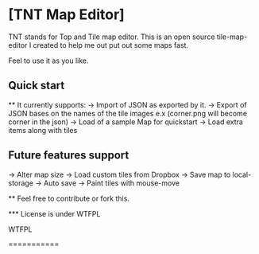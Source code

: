 # [TNT Map Editor]

TNT stands for Top and Tile map editor. This is an open source tile-map-editor I created to help me out put out some maps fast.

Feel to use it as you like.

## Quick start

** It currently supports:
 -> Import of JSON as exported by it.
 -> Export of JSON bases on the names of the tile images e.x (corner.png will become corner in the json)
 -> Load of a sample Map for quickstart
 -> Load extra items along with tiles

## Future features support
-> Alter map size
-> Load custom tiles from Dropbox
-> Save map to local-storage
-> Auto save
-> Paint tiles with mouse-move

** Feel free to contribute or fork this.

*** License is under WTFPL

<a href="http://www.wtfpl.net/"><img
       src="http://www.wtfpl.net/wp-content/uploads/2012/12/wtfpl-badge-4.png"
       width="80" height="15" alt="WTFPL" /></a>
 

===========


